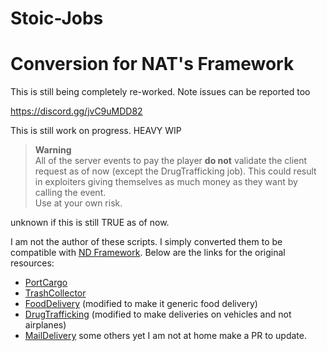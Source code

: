 

# Stoic-Jobs
# Conversion for NAT's Framework
This is still being completely re-worked. 
Note issues can be reported too 

https://discord.gg/jvC9uMDD82



This is still work on progress. HEAVY WIP

> **Warning**  
> All of the server events to pay the player **do not** validate the client request as of now (except the DrugTrafficking job). 
> This could result in exploiters giving themselves as much money as they want by calling the event.  
> Use at your own risk.

unknown if this is still TRUE as of now.

I am not the author of these scripts. I simply converted them to be compatible with [ND Framework](https://github.com/Andyyy7666/ND_Framework). Below are the links for the original resources:  
- [PortCargo](https://forum.cfx.re/t/release-esx-standalone-order-preparation-delivery-job/1922803)
- [TrashCollector](https://forum.cfx.re/t/standalone-release-trashmaster-job/4049981)
- [FoodDelivery](https://forum.cfx.re/t/release-delivery-jobs-no-need-for-job-system/221649) (modified to make it generic food delivery)
- [DrugTrafficking](https://forum.cfx.re/t/air-trafficking-drugs-job-trashmaster-job-redeaux-standalone/4072328) (modified to make deliveries on vehicles and not airplanes)
- [MailDelivery](https://forum.cfx.re/t/maildelivery-v1-0-2-standalone-mail-delivery-job-for-paleto-bay-grapeseed-and-sandy-shores-extra-esx-addon/168076)
some others yet I am not at home make a PR to update.
